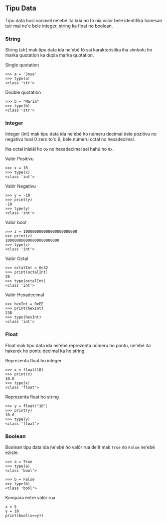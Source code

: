## Tipu Data

Tipu data husi variavel ne'ebé ita kria no fó nia valór bele identifika hanesan tuir mai ne'e bele integer, string ka float no boolean.

### String

String (str) mak tipu data ida ne'ebé fó sai karakterístika iha símbolu ho marka quotation ka  dupla marka quotation.

Single quotation

```
>>> a = 'Jose'
>>> type(a)
<class 'str'>
```

Double quotation

```
>>> b = "Maria"
>>> type(b)
<class 'str'>
```

### Integer

Integer (int) mak tipu data ida ne'ebé ho númeru decimal bele pozitivu no negativu husi 0 zero to'o 9, bele númeru octal no hexadecimal.

Iha octal inisiál ho `0o` no hexadecimal sei hahú ho `0x`.

Valór Positivu

```
>>> x = 10
>>> type(x)
<class 'int'>
```

Valór Negativu

```
>>> y = -10
>>> print(y)
-10
>>> type(y)
<class 'int'>
```

Valór boot

```
>>> z = 100000000000000000000000
>>> print(z)
100000000000000000000000
>>> type(z)
<class 'int'>
```

Valór Octal

```
>>> octalInt = 0o32
>>> print(octalInt)
26
>>> type(octalInt)
<class 'int'>
```

Valór Hexadecimal

```
>>> hexInt = 0xEE
>>> print(hexInt)
238
>>> type(hexInt)
<class 'int'>
```

### Float

Float mak tipu data ida ne'ebé reprezenta númeru ho pontu, ne'ebé ita hakerek ho pontu decimal ka ho string.

Reprezenta float ho integer

```
>>> x = float(10)
>>> print(x)
10.0
>>> type(x)
<class 'float'>
```

Reprezenta float ho string

```
>>> y = float("10")
>>> print(y)
10.0
>>> type(y)
<class 'float'>
```

### Boolean

Boolean tipu data ida ne'ebé ho valór rua de'it mak `True` no `False` ne'ebé eziste.

```
>>> a = True
>>> type(a)
<class 'bool'>

>>> b = False
>>> type(b)
<class 'bool'>
```

Kompara entre valór rua 

```
x = 5
y = 10
print(bool(x==y))
```

